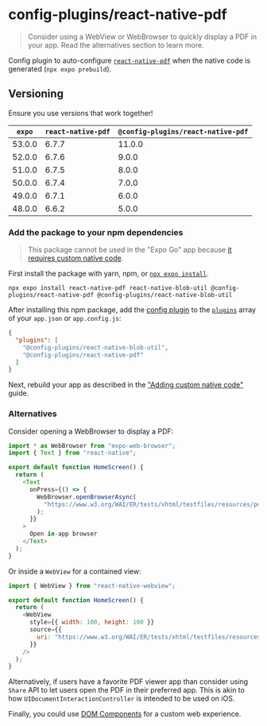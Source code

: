# config-plugins/react-native-pdf

> Consider using a WebView or WebBrowser to quickly display a PDF in your app. Read the alternatives section to learn more.

Config plugin to auto-configure [`react-native-pdf`][lib] when the native code is generated (`npx expo prebuild`).

## Versioning

Ensure you use versions that work together!

| `expo` | `react-native-pdf` | `@config-plugins/react-native-pdf` |
| ------ | ------------------ | ---------------------------------- |
| 53.0.0 | 6.7.7              | 11.0.0                             |
| 52.0.0 | 6.7.6              | 9.0.0                              |
| 51.0.0 | 6.7.5              | 8.0.0                              |
| 50.0.0 | 6.7.4              | 7.0.0                              |
| 49.0.0 | 6.7.1              | 6.0.0                              |
| 48.0.0 | 6.6.2              | 5.0.0                              |

### Add the package to your npm dependencies

> This package cannot be used in the "Expo Go" app because [it requires custom native code](https://docs.expo.io/workflow/customizing/).

First install the package with yarn, npm, or [`npx expo install`](https://docs.expo.io/workflow/expo-cli/#expo-install).

```
npx expo install react-native-pdf react-native-blob-util @config-plugins/react-native-pdf @config-plugins/react-native-blob-util
```

After installing this npm package, add the [config plugin](https://docs.expo.io/guides/config-plugins/) to the [`plugins`](https://docs.expo.io/versions/latest/config/app/#plugins) array of your `app.json` or `app.config.js`:

```json
{
  "plugins": [
    "@config-plugins/react-native-blob-util",
    "@config-plugins/react-native-pdf"
  ]
}
```

Next, rebuild your app as described in the ["Adding custom native code"](https://docs.expo.io/workflow/customizing/) guide.

[lib]: https://www.npmjs.com/package/react-native-pdf

### Alternatives

Consider opening a WebBrowser to display a PDF:

```js
import * as WebBrowser from "expo-web-browser";
import { Text } from "react-native";

export default function HomeScreen() {
  return (
    <Text
      onPress={() => {
        WebBrowser.openBrowserAsync(
          "https://www.w3.org/WAI/ER/tests/xhtml/testfiles/resources/pdf/dummy.pdf"
        );
      }}
    >
      Open in-app browser
    </Text>
  );
}
```

Or inside a `WebView` for a contained view:

```js
import { WebView } from "react-native-webview";

export default function HomeScreen() {
  return (
    <WebView
      style={{ width: 100, height: 100 }}
      source={{
        uri: "https://www.w3.org/WAI/ER/tests/xhtml/testfiles/resources/pdf/dummy.pdf",
      }}
    />
  );
}
```

Alternatively, if users have a favorite PDF viewer app than consider using `Share` API to let users open the PDF in their preferred app. This is akin to how `UIDocumentInteractionController` is intended to be used on iOS.

Finally, you could use [DOM Components](https://docs.expo.dev/guides/dom-components/) for a custom web experience.
